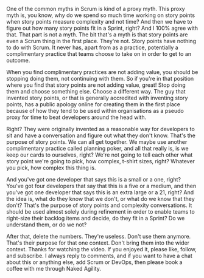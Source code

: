 One of the common myths in Scrum is kind of a proxy myth. This proxy myth is, you know, why do we spend so much time working on story points when story points measure complexity and not time? And then we have to figure out how many story points fit in a Sprint, right? And I 100% agree with that. That part is not a myth. The bit that's a myth is that story points are even a Scrum thing in the first place. They're not. Story points have nothing to do with Scrum. It never has, apart from as a practice, potentially a complimentary practice that teams choose to take on in order to get to an outcome. 

When you find complimentary practices are not adding value, you should be stopping doing them, not continuing with them. So if you're in that position where you find that story points are not adding value, great! Stop doing them and choose something else. Choose a different way. The guy that invented story points, or that is generally accredited with inventing story points, has a public apology online for creating them in the first place because of how they tend to be used within organisations as a pseudo proxy for time to beat developers around the head with. 

Right? They were originally invented as a reasonable way for developers to sit and have a conversation and figure out what they don't know. That's the purpose of story points. We can all get together. We maybe use another complimentary practice called planning poker, and all that really is, is we keep our cards to ourselves, right? We're not going to tell each other what story point we're going to pick, how complex, t-shirt sizes, right? Whatever you pick, how complex this thing is. 

And you've got one developer that says this is a small or a one, right? You've got four developers that say that this is a five or a medium, and then you've got one developer that says this is an extra large or a 21, right? And the idea is, what do they know that we don't, or what do we know that they don't? That's the purpose of story points and complexity conversations. It should be used almost solely during refinement in order to enable teams to right-size their backlog items and decide, do they fit in a Sprint? Do we understand them, or do we not? 

After that, delete the numbers. They're useless. Don't use them anymore. That's their purpose for that one context. Don't bring them into the wider context. Thanks for watching the video. If you enjoyed it, please like, follow, and subscribe. I always reply to comments, and if you want to have a chat about this or anything else, add Scrum or DevOps, then please book a coffee with me through Naked Agility.
